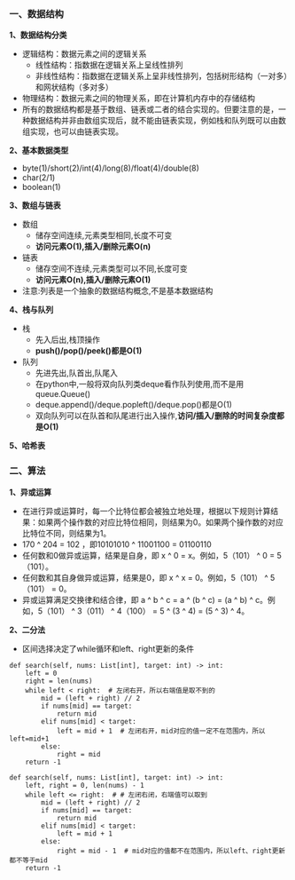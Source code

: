 ### 一、数据结构
**1、数据结构分类**
* 逻辑结构：数据元素之间的逻辑关系
  * 线性结构：指数据在逻辑关系上呈线性排列
  * 非线性结构：指数据在逻辑关系上呈非线性排列，包括树形结构（一对多）和网状结构（多对多）
* 物理结构：数据元素之间的物理关系，即在计算机内存中的存储结构
* 所有的数据结构都是基于数组、链表或二者的结合实现的。但要注意的是，一种数据结构并非由数组实现后，就不能由链表实现，例如栈和队列既可以由数组实现，也可以由链表实现。

**2、基本数据类型**
* byte(1)/short(2)/int(4)/long(8)/float(4)/double(8)
* char(2/1)
* boolean(1)

**3、数组与链表**
* 数组
  * 储存空间连续,元素类型相同,长度不可变
  * **访问元素O(1),插入/删除元素O(n)**
* 链表
  * 储存空间不连续,元素类型可以不同,长度可变
  * **访问元素O(n),插入/删除元素O(1)**
* 注意:列表是一个抽象的数据结构概念,不是基本数据结构

**4、栈与队列**
* 栈
  * 先入后出,栈顶操作
  * **push()/pop()/peek()都是O(1)**
* 队列
  * 先进先出,队首出,队尾入
  * 在python中,一般将双向队列类deque看作队列使用,而不是用queue.Queue()
  * deque.append()/deque.popleft()/deque.pop()都是O(1)
  * 双向队列可以在队首和队尾进行出入操作,**访问/插入/删除的时间复杂度都是O(1)**

**5、哈希表**


### 二、算法
**1、异或运算**
* 在进行异或运算时，每一个比特位都会被独立地处理，根据以下规则计算结果：如果两个操作数的对应比特位相同，则结果为0。如果两个操作数的对应比特位不同，则结果为1。
* 170 ^ 204 = 102 ，即10101010 ^ 11001100 = 01100110
* 任何数和0做异或运算，结果是自身，即 x ^ 0 = x。例如，5（101） ^ 0 = 5（101）。
* 任何数和其自身做异或运算，结果是0，即 x ^ x = 0。例如，5（101） ^ 5（101） = 0。
* 异或运算满足交换律和结合律，即 a ^ b ^ c = a ^ (b ^ c) = (a ^ b) ^ c。例如，5（101） ^ 3（011） ^ 4（100） = 5 ^ (3 ^ 4) = (5 ^ 3) ^ 4。

**2、二分法**
* 区间选择决定了while循环和left、right更新的条件
```
def search(self, nums: List[int], target: int) -> int:
    left = 0 
    right = len(nums)
    while left < right:  # 左闭右开，所以右端值是取不到的
        mid = (left + right) // 2
        if nums[mid] == target:
            return mid
        elif nums[mid] < target:  
            left = mid + 1  # 左闭右开，mid对应的值一定不在范围内，所以left=mid+1
        else:
            right = mid
    return -1
```
```
def search(self, nums: List[int], target: int) -> int:
    left, right = 0, len(nums) - 1
    while left <= right:  # # 左闭右闭，右端值可以取到
        mid = (left + right) // 2
        if nums[mid] == target:
            return mid
        elif nums[mid] < target:
            left = mid + 1
        else:
            right = mid - 1  # mid对应的值都不在范围内，所以left、right更新都不等于mid
    return -1 
 